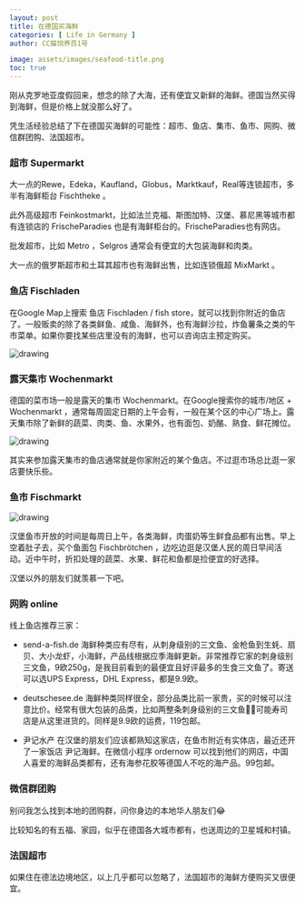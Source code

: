 ```yaml
---
layout: post
title: 在德国买海鲜
categories: [ Life in Germany ]
author: CC猫饲养员1号

image: assets/images/seafood-title.png
toc: true
---
```


刚从克罗地亚度假回来，想念的除了大海，还有便宜又新鲜的海鲜。德国当然买得到海鲜，但是价格上就没那么好了。

凭生活经验总结了下在德国买海鲜的可能性：超市、鱼店、集市、鱼市、网购、微信群团购、法国超市。

### **超市 Supermarkt**

大一点的Rewe，Edeka，Kaufland，Globus，Marktkauf，Real等连锁超市，多半有海鲜柜台 Fischtheke 。

此外高级超市 Feinkostmarkt，比如法兰克福、斯图加特、汉堡、慕尼黑等城市都有连锁店的 FrischeParadies 也是有海鲜柜台的。FrischeParadies也有网店。

批发超市，比如 Metro ，Selgros 通常会有便宜的大包装海鲜和肉类。

大一点的俄罗斯超市和土耳其超市也有海鲜出售，比如连锁俄超 MixMarkt 。

### **鱼店 Fischladen**

在Google Map上搜索 鱼店 Fischladen / fish store，就可以找到你附近的鱼店了。一般贩卖的除了各类鲜鱼、咸鱼、海鲜外，也有海鲜沙拉，炸鱼薯条之类的午市菜单。如果你要找某些店里没有的海鲜，也可以咨询店主预定购买。

<img src="{{site.baseurl}}/assets/images/seafood-fischladen.jpg" alt="drawing"/>

### **露天集市 Wochenmarkt**

德国的菜市场一般是露天的集市 Wochenmarkt。在Google搜索你的城市/地区 + Wochenmarkt ，通常每周固定日期的上午会有，一般在某个区的中心广场上。露天集市除了新鲜的蔬菜、肉类、鱼、水果外，也有面包、奶酪、熟食、鲜花摊位。

<img src="{{site.baseurl}}/assets/images/seafood-wochenmarkt.jpg" alt="drawing"/>

其实来参加露天集市的鱼店通常就是你家附近的某个鱼店。不过逛市场总比逛一家店要快乐些。

### **鱼市 Fischmarkt**

<img src="{{site.baseurl}}/assets/images/seafood-fischmarkt.jpg" alt="drawing"/>

汉堡鱼市开放的时间是每周日上午，各类海鲜，肉蛋奶等生鲜食品都有出售。早上空着肚子去，买个鱼面包 Fischbrötchen ，边吃边逛是汉堡人民的周日早间活动。近中午时，折扣处理的蔬菜、水果、鲜花和鱼都是捡便宜的好选择。

汉堡以外的朋友们就羡慕一下吧。

### **网购 online**

线上鱼店推荐三家：

- send-a-fish.de 海鲜种类应有尽有，从刺身级别的三文鱼、金枪鱼到生蚝、扇贝、大小龙虾，小海鲜，产品线根据应季海鲜更新。非常推荐它家的刺身级别三文鱼，9欧250g，是我目前看到的最便宜且好评最多的生食三文鱼了。寄送可以选UPS Express，DHL Express，都是9.9欧。

- deutschesee.de 海鲜种类同样很全，部分品类比前一家贵，买的时候可以注意比价。经常有很大包装的品类，比如两整条刺身级别的三文鱼🤦‍♀️可能寿司店是从这里进货的。同样是9.9欧的运费，119包邮。

- 尹记水产 在汉堡的朋友们应该都熟知这家店，在鱼市附近有实体店，最近还开了一家饭店 尹记海鲜。在微信小程序 ordernow 可以找到他们的网店，中国人喜爱的海鲜品类都有，还有海参花胶等德国人不吃的海产品。99包邮。

### **微信群团购**

别问我怎么找到本地的团购群，问你身边的本地华人朋友们😂

比较知名的有五福、家园，似乎在德国各大城市都有，也送周边的卫星城和村镇。

### **法国超市**

如果住在德法边境地区，以上几乎都可以忽略了，法国超市的海鲜方便购买又很便宜。